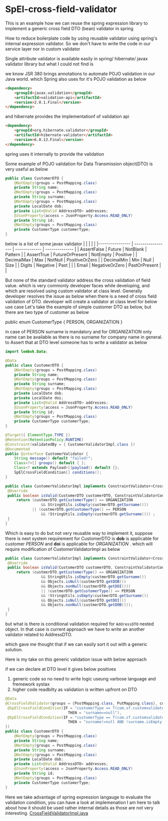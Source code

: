 # SpEl-cross-field-validator
This is an example how we can reuse the spring expression library to implement a generic cross field DTO (bean) validator in spring 


How to reduce boilerplate code by using reusable validator using spring's internal expression validator. So we don't have to write the code in our service layer nor in custom validator


Single attribute validator is available easily in spring/ hibernate/ javax validator library but what I could not find is 

we know JSR 380 brings annotations to automate POJO validation in our Java world. which Spring also uses for it's POJO validation as below 

```html
<dependency>
    <groupId>javax.validation</groupId>
    <artifactId>validation-api</artifactId>
    <version>2.0.1.Final</version>
</dependency>
```

and hibernate provides the implementationf of validation api

```html
<dependency>
    <groupId>org.hibernate.validator</groupId>
    <artifactId>hibernate-validator</artifactId>
    <version>6.0.13.Final</version>
</dependency>
```

spring uses it internally to provide the validation

Some example of POJO validation for Data Transmission object(DTO) is very useful as below 

```java
public class CustomerDTO {
    @NotEmpty(groups = PostMapping.class)
    private String name;
    @NotEmpty(groups = PostMapping.class)
    private String surname;
    @NotEmpty(groups = PostMapping.class)
    private LocalDate dob;
    private List<@Valid AddressDTO> addresses;
    @JsonProperty(access = JsonProperty.Access.READ_ONLY)
    private String id;
    @NotEmpty(groups = PostMapping.class)
    private CustomerType customerType;
}
```

below is a list of some javax validator 
|                 |                   |               |                |
|---------------- | ----------------- | ------------- | -------------- |
| AssertFalse     |     Future        | NotBlank      | Pattern        |
| AssertTrue      |  FutureOrPresent  | NotEmpty      | Positive       |
| DecimalMax      | Max               | NotNull       | PositiveOrZero |
| DecimalMin      | Min               | Null          | Size           |
| Digits          | Negative          | Past          |                | 
| Email           | NegativeOrZero    | PastOrPresent |                | 

But none of the standard validator address the cross validation of field value. which is very commonly developer faces while developing, and which are resolved using custom validator at class level.
Generally developer resolves the issue as below when there is a need of cross field validation of DTO. developer will create a validator at class level for below use case 
Let's take the example of simple customer DTO as below, but there are two type of  customer as below 

public enum CustomerType {
    PERSON, ORGANIZATION
}

in case of PERSON surname is mandatory and for ORGANIZATION only name can be available as there is no surname for company name in general. to Assert that at DTO level someone has to write a validator as below

```java
import lombok.Data;

@Data
public class CustomerDTO {
    @NotEmpty(groups = PostMapping.class)
    private String name;
    @NotEmpty(groups = PostMapping.class)
    private String surname;
    @NotEmpty(groups = PostMapping.class)
    private LocalDate dob;
    private LocalDate doi;
    private List<@Valid AddressDTO> addresses;
    @JsonProperty(access = JsonProperty.Access.READ_ONLY)
    private String id;
    @NotEmpty(groups = PostMapping.class)
    private CustomerType customerType;
}
```
```java
@Target({ ElementType.TYPE })
@Retention(RetentionPolicy.RUNTIME)
@Constraint(validatedBy = { CustomerValidatorImpl.class })
@Documented
public @interface CustomerValidator {
    String message() default "failed!";
    Class<?>[] groups() default { };
    Class<? extends Payload>[]payload() default {};
    SpElCrossFieldCondition[] conditions();
}
``` 
```java
public class CustomerValidatorImpl implements ConstraintValidator<CrossFieldValidator, CustomerDTO> {
 @Override
 public boolean isValid(CustomerDTO customerDTO, ConstraintValidatorContext context) {
     return (custmerDTO.getCustomerType() == ORGANIZATION  
                && StringUtils.isEmpty(custmerDTO.getSurname())) 
            || (custmerDTO.getCustomerType() == PERSON 
                && !StringUtils.isEmpty(custmerDTO.getSurname())) ;
 }
}
``` 
Which is easy to do but not very reusable way to implement it, suppose there is next system requirement for CustomerDTO is **dob** is applicable for customer *PERSON* and **doi** is applicable for *ORGANIZATION* . which will require modification of CustomerValidatorImpl as below 




```java
public class CustomerValidatorImpl implements ConstraintValidator<CrossFieldValidator, CustomerDTO> {
 @Override
 public boolean isValid(CustomerDTO customerDTO, ConstraintValidatorContext context) {
     return (custmerDTO.getCustomerType() == ORGANIZATION  
                && StringUtils.isEmpty(custmerDTO.getSurname()) 
                && Objects.isNull(custmerDTO.getDOB()) 
                && Objects.nonNull(custmerDTO.getDOI())) 
                || (custmerDTO.getCustomerType() == PERSON 
                && !StringUtils.isEmpty(custmerDTO.getSurname()) 
                && Objects.isNull(custmerDTO.getDOI()) 
                && Objects.nonNull(custmerDTO.getDOB()));
 }
}
``` 
but what is there is conditional validation required for `AddressDTO` nested object. In that case is current approach we have to write an another validator related to AddressDTO. 

which  gave me thought that if we can easily sort it out with a generic solution. 

Here is my take on this generic validation issue with below approach

if we can declare at DTO level it gives below positives 

1. generic code so no need to write logic useung varbose language and fremework systax 
2. higher code readbilty as validation is written upfront on DTO 


```java
@Data
@CrossFieldValidator(groups = {PostMapping.class, PutMapping.class}, conditions = {
 @SpElCrossFieldCondition(IF = "customerType == T(com.sf.customvalidator.constant.CustomerType).ORGANIZATION", 
                            THEN = "surname==null"),
 @SpElCrossFieldCondition(IF = "customerType == T(com.sf.customvalidator.constant.CustomerType).PERSON", 
                            THEN = "surname!=null AND !surname.isEmpty()")
})
public class CustomerDTO {
    @NotEmpty(groups = PostMapping.class)
    private String name;
    @NotEmpty(groups = PostMapping.class)
    private String surname;
    @NotEmpty(groups = PostMapping.class)
    private LocalDate dob;
    private List<@Valid AddressDTO> addresses;
    @JsonProperty(access = JsonProperty.Access.READ_ONLY)
    private String id;
    @NotEmpty(groups = PostMapping.class)
    private CustomerType customerType;
}
```

Here we take advantage of spring expression langauge to evaluate the validation condition, 
you can have a look at implemenation I am here to  talk about how it should be used rather internal details as those are not very interesting. 
[CrossFieldValidatorImpl.java](https://github.com/sainik-developer/SpEl-cross-field-validator/blob/main/src/main/java/com/sf/customvalidator/validator/CrossFieldValidatorImpl.java)
 
 